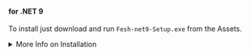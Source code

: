 #### for .NET 9

To install just download and run `Fesh-net9-Setup.exe` from the Assets.

<details>

<summary>More Info on Installation</summary>

No admin rights are required to install or run the app.
The app will be installed in `C:\Users\{username}\AppData\Local\Fesh\current`.<br>
A shortcut will be created on the desktop.
It will automatically offer to update Fesh when a new version is available.

There is also a portable package `Fesh-net9-Portable.zip`.<br>
Extract that zip and place it wherever you'd like.<br>
It has identical functionality to the installer.<br>
It will also automatically offer to update itself when a new version is available.

The installer is digitally code-signed via Azure Trusted Signing Service.<br>
It should not raise any security warnings.

See the [Changelog](https://github.com/goswinr/Fesh/blob/main/CHANGELOG.md) for changes in this release.

This release was created with [Velopack](https://velopack.io/).

</details>